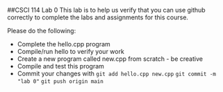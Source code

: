 ##CSCI 114 Lab 0
This lab is to help us verify that you can use github correctly to complete the labs and assignments for this course.

Please do the following:

- Complete the hello.cpp program
- Compile/run hello to verify your work
- Create a new program called new.cpp from scratch - be creative
- Compile and test this program
- Commit your changes with
`git add hello.cpp new.cpp`
`git commit -m "lab 0"`
`git push origin main`
